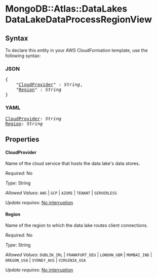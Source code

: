 # MongoDB::Atlas::DataLakes DataLakeDataProcessRegionView

## Syntax

To declare this entity in your AWS CloudFormation template, use the following syntax:

### JSON

<pre>
{
    "<a href="#cloudprovider" title="CloudProvider">CloudProvider</a>" : <i>String</i>,
    "<a href="#region" title="Region">Region</a>" : <i>String</i>
}
</pre>

### YAML

<pre>
<a href="#cloudprovider" title="CloudProvider">CloudProvider</a>: <i>String</i>
<a href="#region" title="Region">Region</a>: <i>String</i>
</pre>

## Properties

#### CloudProvider

Name of the cloud service that hosts the data lake's data stores.

_Required_: No

_Type_: String

_Allowed Values_: <code>AWS</code> | <code>GCP</code> | <code>AZURE</code> | <code>TENANT</code> | <code>SERVERLESS</code>

_Update requires_: [No interruption](https://docs.aws.amazon.com/AWSCloudFormation/latest/UserGuide/using-cfn-updating-stacks-update-behaviors.html#update-no-interrupt)

#### Region

Name of the region to which the data lake routes client connections.

_Required_: No

_Type_: String

_Allowed Values_: <code>DUBLIN_IRL</code> | <code>FRANKFURT_DEU</code> | <code>LONDON_GBR</code> | <code>MUMBAI_IND</code> | <code>OREGON_USA</code> | <code>SYDNEY_AUS</code> | <code>VIRGINIA_USA</code>

_Update requires_: [No interruption](https://docs.aws.amazon.com/AWSCloudFormation/latest/UserGuide/using-cfn-updating-stacks-update-behaviors.html#update-no-interrupt)

